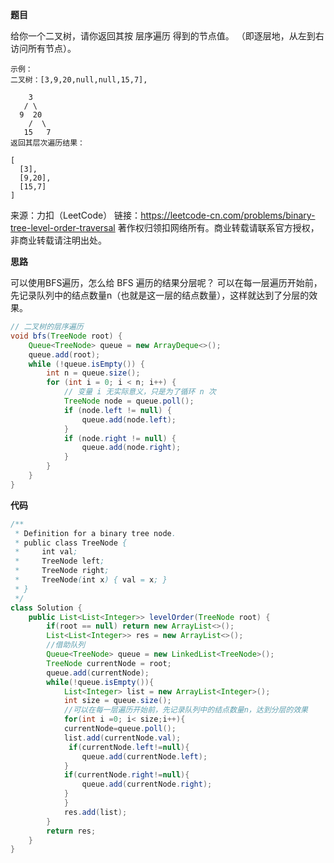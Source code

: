 
**题目**

给你一个二叉树，请你返回其按 层序遍历 得到的节点值。 （即逐层地，从左到右访问所有节点）。

```
示例：
二叉树：[3,9,20,null,null,15,7],

    3
   / \
  9  20
    /  \
   15   7
返回其层次遍历结果：

[
  [3],
  [9,20],
  [15,7]
]
```

来源：力扣（LeetCode）
链接：https://leetcode-cn.com/problems/binary-tree-level-order-traversal
著作权归领扣网络所有。商业转载请联系官方授权，非商业转载请注明出处。

**思路**

可以使用BFS遍历，怎么给 BFS 遍历的结果分层呢？
可以在每一层遍历开始前，先记录队列中的结点数量n（也就是这一层的结点数量），这样就达到了分层的效果。

```JAVA
// 二叉树的层序遍历
void bfs(TreeNode root) {
    Queue<TreeNode> queue = new ArrayDeque<>();
    queue.add(root);
    while (!queue.isEmpty()) {
        int n = queue.size();
        for (int i = 0; i < n; i++) { 
            // 变量 i 无实际意义，只是为了循环 n 次
            TreeNode node = queue.poll();
            if (node.left != null) {
                queue.add(node.left);
            }
            if (node.right != null) {
                queue.add(node.right);
            }
        }
    }
}
```

**代码**

```JAVA
/**
 * Definition for a binary tree node.
 * public class TreeNode {
 *     int val;
 *     TreeNode left;
 *     TreeNode right;
 *     TreeNode(int x) { val = x; }
 * }
 */
class Solution {
    public List<List<Integer>> levelOrder(TreeNode root) {
        if(root == null) return new ArrayList<>();
        List<List<Integer>> res = new ArrayList<>();
        //借助队列
        Queue<TreeNode> queue = new LinkedList<TreeNode>();
        TreeNode currentNode = root;
        queue.add(currentNode);
        while(!queue.isEmpty()){
            List<Integer> list = new ArrayList<Integer>();
            int size = queue.size();
            //可以在每一层遍历开始前，先记录队列中的结点数量n，达到分层的效果
            for(int i =0; i< size;i++){
            currentNode=queue.poll();
            list.add(currentNode.val);
             if(currentNode.left!=null){
                queue.add(currentNode.left);
            }
            if(currentNode.right!=null){
                queue.add(currentNode.right);
            }
            }
            res.add(list);
        }
        return res;
    }
}
```